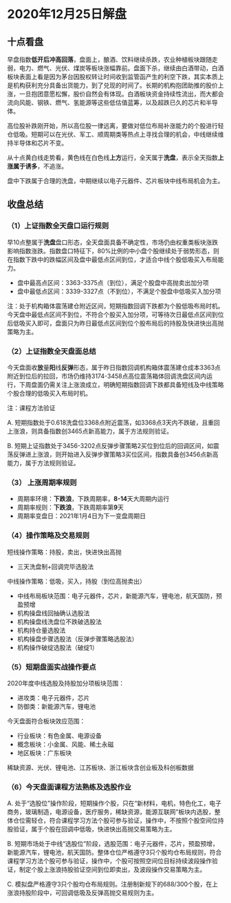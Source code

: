 # 2020年12月25日解盘

## 十点看盘

早盘指数**低开后冲高回落**，盘面上，酿酒、饮料继续杀跌，农业种植板块跟随走弱，电力、燃气、光伏、煤炭等板块涨幅靠前。盘面下杀，继续由白酒带动，白酒板块表面上看是因为茅台因股权转让时间收到监管函产生的利空下跌，其实本质上是机构获利充分具备出货能力，到了兑现的时间了。长期的机构抱团助推的股价上涨，一旦抱团意愿松懈，股价自然会有体现。白酒板块资金持续性流出，而大都会流向风能、钢铁、燃气、氢能源等这些低估值蓝筹，以及超跌已久的芯片和半导体。

高位股补跌刚开始，所以高位股一律远离，要做对低位布局补涨能力的个股进行轻仓低吸。短期可以在光伏、军工、顺周期类等热点上寻找合理的机会，中线继续维持半导体和芯片不变。

从十点黄白线走势看，黄色线在白色线**上方**运行，全天属于**洗盘**，表示全天指数**上涨属于诱多**，不追涨。

盘中下跌属于合理的洗盘，中期继续以电子元器件、芯片板块中线布局机会为主。

## 收盘总结

### （1）上证指数全天盘口运行规则

早10点整属于**洗盘**盘口形态，全天盘面具备不确定性，市场仍由权重类板块涨跌影响指数涨跌。指数盘口特征下，80%比例的中小盘个股继续处于弱势形态，则在指数下跌中的跌幅区间及盘中最低点区间到位，才适合中线个股低吸买入布局能力。

- 盘中最高点区间：3363-3375点（到位），满足个股盘中高抛卖出加分项
- 盘中最低点区间：3339-3327点（不到位），不满足个股盘中低吸买入加分项

注：处于机构箱体震荡建仓附近区间，短期指数回调下跌都为个股低吸布局时机。今天盘中最低点区间不到位，不符合个股买入加分项，可等待次日最低点区间到位后低吸买入即可，盘面只为昨日最低点区间到位个股布局后的持股及快进快出高抛策略为主。

### （2）上证指数全天盘面总结

今天盘面收**放**量**阳**线**反弹**形态，属于昨日指数回调机构箱体震荡建仓成本3363点附近到位后的拉回，市场仍维持3174-3458点高位震荡箱体回调洗盘区间内运行，下周盘面仍需关注上涨浪成立，明确短期指数回调下跌都具备短线及中线策略个股合理的低吸买入布局时机。

注：课程方法验证

A. 短期指数处于0.618洗盘位3368点附近震荡，如3368点3天内不跌破，且重回上涨浪，则具备指数创3465点新高能力，属于方法规则验证。

B. 短期上证指数处于3456-3202点反弹步骤策略2买位到位后的回调区间，如震荡反弹进上涨浪，则开始进入反弹步骤策略3买位区间，指数具备创3456点新高能力，属于方法规则验证。

### （3） 上涨周期率规则

- 周期率环境：**下跌浪**，下跌周期率，**8-14**天大周期内运行
- 周期率规则：**下跌浪**，下跌周期率第**9**天
- 周期率变盘日：2021年1月4日为下一变盘周期日

### （4）操作策略及交易规则

短线操作策略：持股，卖出，快进快出高抛

- 三天洗盘制+回调完毕选股法

中线操作策略：低吸，买入，持股（到位高抛卖出）

- 中线布局板块范围：电子元器件，芯片，新能源汽车，锂电池，航天国防，预盈预增
- 机构操盘线回抽确认选股法
- 机构操盘线洗盘位不跌破选股法
- 机构持仓量选股法
- 机构操盘步骤选股法（反弹步骤策略选股法）
- 机构操作破绽选股法（破绽1）

### （5）短期盘面实战操作要点

2020年度中线选股及持股加分项板块范围：

- 进攻类：电子元器件，芯片
- 防御类：新能源汽车，锂电池

今天盘面符合板块效应范围：

- 行业板块：有色金属、电源设备
- 概念板块：小金属、风能、稀土永磁
- 地区板块：广东板块

稀缺资源、光伏、锂电池、江苏板块、浙江板块含创业板及科创板数据

### （6）今天盘面课程方法熟练及选股作业

A. 处于“选股位”操作阶段，短期操作个股，只在“新材料，电机，特色化工，电子商务，玻璃制造，电源设备，医疗服务，稀缺资源，能源互联网”板块内选股，整体仓位需轻仓，符合课程学习方法个股可参与验证，操作中，不按照个股空间位持股验证，属于个股在回调中低吸，快进快出高抛交易策略为主。

B. 短期市场处于中线“选股位”阶段，选股范围：电子元器件，芯片，预盈预增，新能源汽车，锂电池，航天国防。整体仓位严格遵守3只个股均仓布局规则，符合课程学习方法个股可参与验证，操作中，个股可按照空间位目标持续波段操作验证，制定个股上涨浪持股验证空间到位即卖出，及波段操作交易策略为主。

C. 模拟盘严格遵守3只个股均仓布局规则。注册制新规下的688/300个股，在上涨浪持股阶段中，可回调低吸及反弹高抛交易规则为主。
